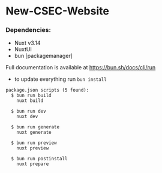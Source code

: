 # New-CSEC-Website

### Dependencies:
* Nuxt v3.14
* NuxtUI
* bun [packagemanager]



Full documentation is available at https://bun.sh/docs/cli/run
* to update everything run
``` bun install ```
```
package.json scripts (5 found):
  $ bun run build
    nuxt build

  $ bun run dev
    nuxt dev

  $ bun run generate
    nuxt generate

  $ bun run preview
    nuxt preview

  $ bun run postinstall
    nuxt prepare
```

